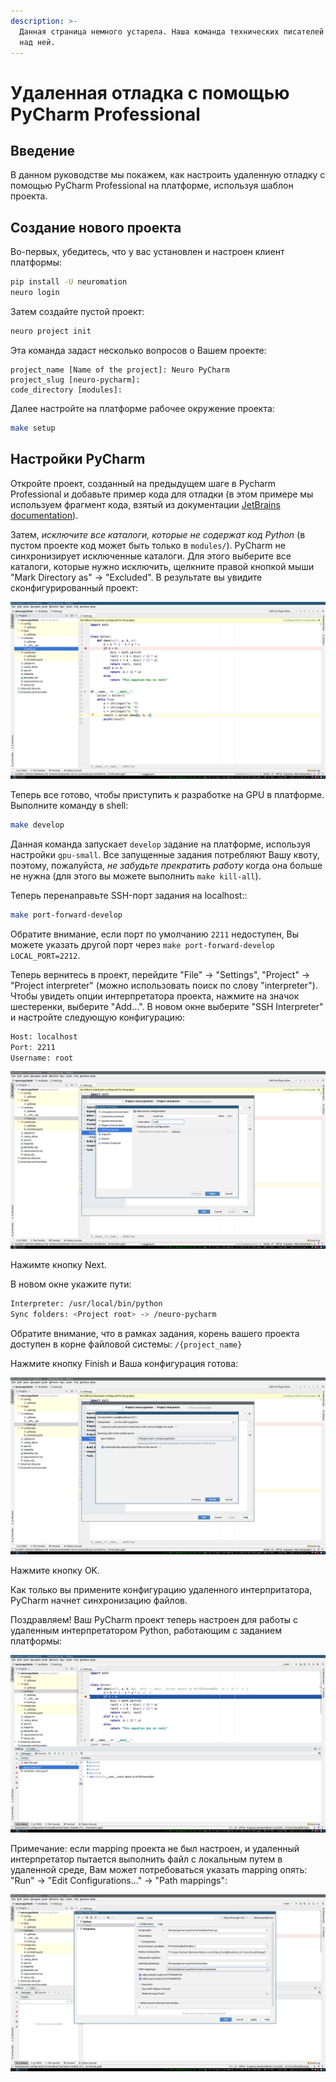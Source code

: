 ```yaml
---
description: >-
  Данная страница немного устарела. Наша команда технических писателей работает
  над ней.
---
```


# Удаленная отладка с помощью PyCharm Professional

## Введение

В данном руководстве мы покажем, как настроить удаленную отладку с помощью PyCharm Professional на платформе, используя шаблон проекта.

## Создание нового проекта

Во-первых, убедитесь, что у вас установлен и настроен клиент платформы:

```bash
pip install -U neuromation
neuro login
```

Затем создайте пустой проект:

```bash
neuro project init
```

Эта команда задаст несколько вопросов о Вашем проекте:

```text
project_name [Name of the project]: Neuro PyCharm
project_slug [neuro-pycharm]: 
code_directory [modules]:
```

Далее настройте на платформе рабочее окружение проекта:

```bash
make setup
```

## Настройки PyCharm

Откройте проект, созданный на предыдущем шаге в Pycharm Professional и добавьте пример кода для отладки \(в этом примере мы используем фрагмент кода, взятый из документации [JetBrains documentation](https://www.jetbrains.com/help/pycharm/remote-debugging-with-product.html)\).

Затем, _исключите все каталоги, которые не содержат код Python_ \(в пустом проекте код может быть только в `modules/`\). PyCharm не синхронизирует исключенные каталоги. Для этого выберите все каталоги, которые нужно исключить, щелкните правой кнопкой мыши "Mark Directory as" -&gt; "Excluded". В результате вы увидите сконфигурированный проект:

![](../.gitbook/assets/0_empty.png)

Теперь все готово, чтобы приступить к разработке на GPU в платформе. Выполните команду в shell:

```bash
make develop
```

Данная команда запускает `develop` задание на платформе, используя настройки `gpu-small`. Все запущенные задания потребляют Вашу квоту, поэтому, пожалуйста, _не забудьте прекратить работу_ когда она больше не нужна \(для этого вы можете выполнить `make kill-all`\).

Теперь перенаправьте SSH-порт задания на localhost::

```bash
make port-forward-develop
```

Обратите внимание, если порт по умолчанию `2211` недоступен, Вы можете указать другой порт через `make port-forward-develop LOCAL_PORT=2212`.

Теперь вернитесь в проект, перейдите "File" -&gt; "Settings", "Project" -&gt; "Project interpreter" \(можно использовать поиск по слову "interpreter"\). Чтобы увидеть опции интерпретатора проекта, нажмите на значок шестеренки, выберите "Add...". В новом окне выберите "SSH Interpreter" и настройте следующую конфигурацию:

```bash
Host: localhost
Port: 2211
Username: root
```

![](../.gitbook/assets/1_add_py_interpreter.png)

Нажимте кнопку Next.

В новом окне укажите пути:

```bash
Interpreter: /usr/local/bin/python
Sync folders: <Project root> -> /neuro-pycharm
```

Обратите внимание, что в рамках задания, корень вашего проекта доступен в корне файловой системы: `/{project_name}`

Нажмите кнопку Finish и Ваша конфигурация готова:

![](../.gitbook/assets/2_mapping.png)

Нажмите кнопку OK.

Как только вы примените конфигурацию удаленного интерпритатора, PyCharm начнет синхронизацию файлов.

Поздравляем! Ваш PyCharm проект теперь настроен для работы с удаленным интерпретатором Python, работающим с заданием платформы:

![](../.gitbook/assets/3_debugging.png)

Примечание: если mapping проекта не был настроен, и удаленный интерпретатор пытается выполнить файл с локальным путем в удаленной среде, Вам может потребоваться указать mapping опять: "Run" -&gt; "Edit Configurations..." -&gt; "Path mappings":

![](../.gitbook/assets/4_after_mapping.png)

